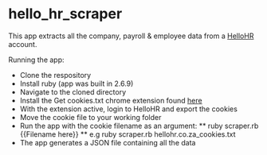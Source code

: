 # hello_hr_scraper

This app extracts all the company, payroll & employee data from a [HelloHR](https://app.hellohr.co.za/) account. 

Running the app:
* Clone the respository
* Install ruby (app was built in 2.6.9)
* Navigate to the cloned directory
* Install the Get cookies.txt chrome extension found [here](https://chrome.google.com/webstore/detail/get-cookiestxt/bgaddhkoddajcdgocldbbfleckgcbcid)
* With the extension active, login to HelloHR and export the cookies
* Move the cookie file to your working folder
* Run the app with the cookie filename as an argument:
** ruby scraper.rb {{Filename here}}
** e.g ruby scraper.rb hellohr.co.za_cookies.txt
* The app generates a JSON file containing all the data 
